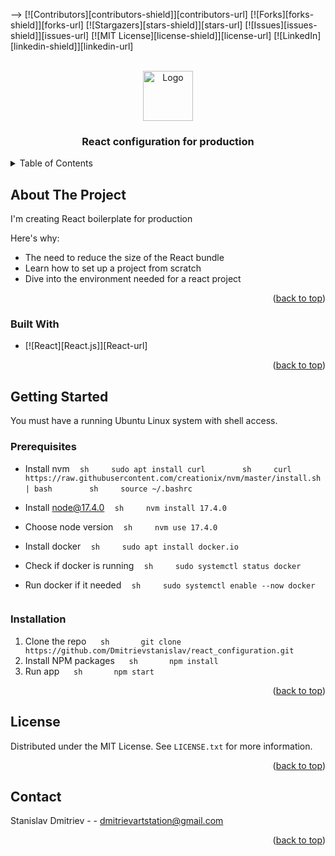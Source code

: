 
<a name="readme-top"></a>

-->
[![Contributors][contributors-shield]][contributors-url]
[![Forks][forks-shield]][forks-url]
[![Stargazers][stars-shield]][stars-url]
[![Issues][issues-shield]][issues-url]
[![MIT License][license-shield]][license-url]
[![LinkedIn][linkedin-shield]][linkedin-url]


<br />
<div align="center">
  <a href="https://github.com/othneildrew/Best-README-Template">
    <img src="images/logo.png" alt="Logo" width="80" height="80">
  </a>

  <h3 align="center">React configuration for production</h3>

</div>


<details>
  <summary>Table of Contents</summary>
  <ol>
    <li>
      <a href="#about-the-project">About The Project</a>
      <ul>
        <li><a href="#built-with">Built With</a></li>
      </ul>
    </li>
    <li>
      <a href="#getting-started">Getting Started</a>
      <ul>
        <li><a href="#prerequisites">Prerequisites</a></li>
        <li><a href="#installation">Installation</a></li>
      </ul>
    </li>
    <li><a href="#license">License</a></li>
    <li><a href="#contact">Contact</a></li>
  </ol>
</details>


## About The Project

I'm creating React boilerplate for production

Here's why:
* The need to reduce the size of the React bundle
* Learn how to set up a project from scratch
* Dive into the environment needed for a react project

<p align="right">(<a href="#readme-top">back to top</a>)</p>


### Built With

* [![React][React.js]][React-url]

<p align="right">(<a href="#readme-top">back to top</a>)</p>


## Getting Started

You must have a running Ubuntu Linux system with shell access.

### Prerequisites

* Install nvm
    ```sh
    sudo apt install curl 
    ```
    ```sh
    curl https://raw.githubusercontent.com/creationix/nvm/master/install.sh | bash 
    ```
    ```sh
    source ~/.bashrc   
    ```

* Install node@17.4.0
    ```sh
    nvm install 17.4.0
    ```
* Choose node version
    ```sh
    nvm use 17.4.0
    ```

* Install docker
    ```sh
    sudo apt install docker.io
    ```
* Check if docker is running
    ```sh
    sudo systemctl status docker
    ```
* Run docker if it needed
    ```sh
    sudo systemctl enable --now docker
    ```


### Installation

1. Clone the repo
      ```sh
      git clone https://github.com/Dmitrievstanislav/react_configuration.git
      ```
3. Install NPM packages
      ```sh
      npm install
      ```
4. Run app
      ```sh
      npm start
      ```

<p align="right">(<a href="#readme-top">back to top</a>)</p>


## License

Distributed under the MIT License. See `LICENSE.txt` for more information.

<p align="right">(<a href="#readme-top">back to top</a>)</p>


## Contact

Stanislav Dmitriev -  - dmitrievartstation@gmail.com

<p align="right">(<a href="#readme-top">back to top</a>)</p>

>
